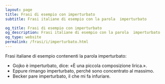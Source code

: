 ```yaml
---
layout: page
title: Frasi di esempio con imperturbato 
subtitle: Frasi italiane di esempio con la parola  imperturbato

og_title: Frasi di esempio con imperturbato 
og_description: Frasi italiane di esempio con la parola  imperturbato
og_type: website
permalink: /frasi/i/imperturbato.html
---
```


Frasi italiane di esempio contenenti la parola imperturbato:


- Gojko è imperturbato, dice: «È una piccola composizione lirica.».
- Eppure rimango imperturbato, perché sono concentrato al massimo.
- Becker pare imperturbato, il che mi fa infuriare.
